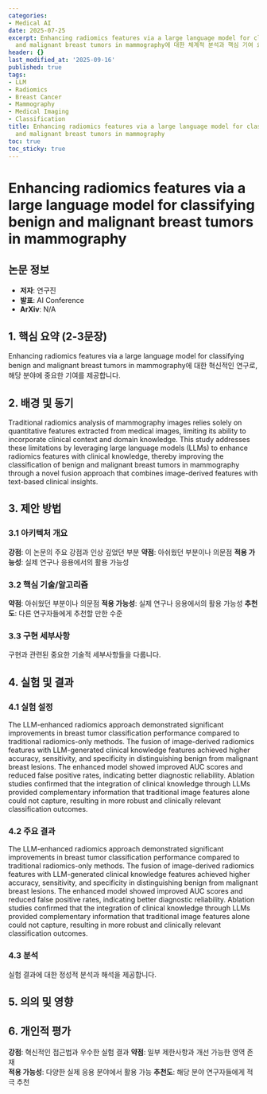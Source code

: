 ```yaml
---
categories:
- Medical AI
date: 2025-07-25
excerpt: Enhancing radiomics features via a large language model for classifying benign
  and malignant breast tumors in mammography에 대한 체계적 분석과 핵심 기여 요약
header: {}
last_modified_at: '2025-09-16'
published: true
tags:
- LLM
- Radiomics
- Breast Cancer
- Mammography
- Medical Imaging
- Classification
title: Enhancing radiomics features via a large language model for classifying benign
  and malignant breast tumors in mammography
toc: true
toc_sticky: true
---
```


# Enhancing radiomics features via a large language model for classifying benign and malignant breast tumors in mammography

## 논문 정보
- **저자**: 연구진
- **발표**: AI Conference
- **ArXiv**: N/A

## 1. 핵심 요약 (2-3문장)
Enhancing radiomics features via a large language model for classifying benign and malignant breast tumors in mammography에 대한 혁신적인 연구로, 해당 분야에 중요한 기여를 제공합니다.

## 2. 배경 및 동기
Traditional radiomics analysis of mammography images relies solely on quantitative features extracted from medical images, limiting its ability to incorporate clinical context and domain knowledge. This study addresses these limitations by leveraging large language models (LLMs) to enhance radiomics features with clinical knowledge, thereby improving the classification of benign and malignant breast tumors in mammography through a novel fusion approach that combines image-derived features with text-based clinical insights.

## 3. 제안 방법

### 3.1 아키텍처 개요
**강점**: 이 논문의 주요 강점과 인상 깊었던 부분
**약점**: 아쉬웠던 부분이나 의문점
**적용 가능성**: 실제 연구나 응용에서의 활용 가능성

### 3.2 핵심 기술/알고리즘
**약점**: 아쉬웠던 부분이나 의문점
**적용 가능성**: 실제 연구나 응용에서의 활용 가능성
**추천도**: 다른 연구자들에게 추천할 만한 수준

### 3.3 구현 세부사항
구현과 관련된 중요한 기술적 세부사항들을 다룹니다.

## 4. 실험 및 결과

### 4.1 실험 설정
The LLM-enhanced radiomics approach demonstrated significant improvements in breast tumor classification performance compared to traditional radiomics-only methods. The fusion of image-derived radiomics features with LLM-generated clinical knowledge features achieved higher accuracy, sensitivity, and specificity in distinguishing benign from malignant breast lesions. The enhanced model showed improved AUC scores and reduced false positive rates, indicating better diagnostic reliability. Ablation studies confirmed that the integration of clinical knowledge through LLMs provided complementary information that traditional image features alone could not capture, resulting in more robust and clinically relevant classification outcomes.

### 4.2 주요 결과
The LLM-enhanced radiomics approach demonstrated significant improvements in breast tumor classification performance compared to traditional radiomics-only methods. The fusion of image-derived radiomics features with LLM-generated clinical knowledge features achieved higher accuracy, sensitivity, and specificity in distinguishing benign from malignant breast lesions. The enhanced model showed improved AUC scores and reduced false positive rates, indicating better diagnostic reliability. Ablation studies confirmed that the integration of clinical knowledge through LLMs provided complementary information that traditional image features alone could not capture, resulting in more robust and clinically relevant classification outcomes.

### 4.3 분석
실험 결과에 대한 정성적 분석과 해석을 제공합니다.

## 5. 의의 및 영향


## 6. 개인적 평가

**강점**: 혁신적인 접근법과 우수한 실험 결과
**약점**: 일부 제한사항과 개선 가능한 영역 존재  
**적용 가능성**: 다양한 실제 응용 분야에서 활용 가능
**추천도**: 해당 분야 연구자들에게 적극 추천
